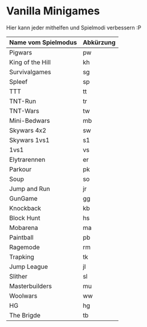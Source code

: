 # Vanilla Minigames
Hier kann jeder mithelfen und Spielmodi verbessern :P

 | Name vom Spielmodus | Abkürzung |
 | ---------------- | ------- |
 | Pigwars | pw
 | King of the Hill | kh
 | Survivalgames | sg
 | Spleef | sp
 | TTT | tt
 | TNT-Run | tr
 | TNT-Wars | tw
 | Mini-Bedwars | mb
 | Skywars 4x2 | sw
 | Skywars 1vs1 | s1
 | 1vs1 | vs
 | Elytrarennen | er
 | Parkour | pk
 | Soup | so
 | Jump and Run | jr
 | GunGame | gg
 | Knockback | kb
 | Block Hunt | hs
 | Mobarena | ma
 | Paintball | pb
 | Ragemode | rm
 | Trapking | tk
 | Jump League | jl
 | Slither | sl
 | Masterbuilders | mu
 | Woolwars | ww
 | HG | hg
 | The Brigde | tb
 
